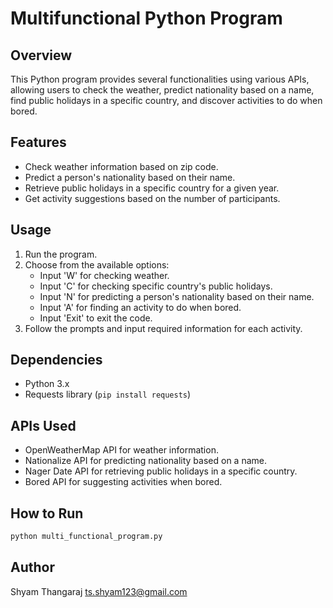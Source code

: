 # Multifunctional Python Program

## Overview

This Python program provides several functionalities using various APIs, allowing users to check the weather, predict nationality based on a name, find public holidays in a specific country, and discover activities to do when bored.

## Features

- Check weather information based on zip code.
- Predict a person's nationality based on their name.
- Retrieve public holidays in a specific country for a given year.
- Get activity suggestions based on the number of participants.

## Usage

1. Run the program.
2. Choose from the available options:
   - Input 'W' for checking weather.
   - Input 'C' for checking specific country's public holidays.
   - Input 'N' for predicting a person's nationality based on their name.
   - Input 'A' for finding an activity to do when bored.
   - Input 'Exit' to exit the code.
3. Follow the prompts and input required information for each activity.

## Dependencies

- Python 3.x
- Requests library (`pip install requests`)

## APIs Used

- OpenWeatherMap API for weather information.
- Nationalize API for predicting nationality based on a name.
- Nager Date API for retrieving public holidays in a specific country.
- Bored API for suggesting activities when bored.

## How to Run

```bash
python multi_functional_program.py
```

## Author 

Shyam Thangaraj <ts.shyam123@gmail.com>


